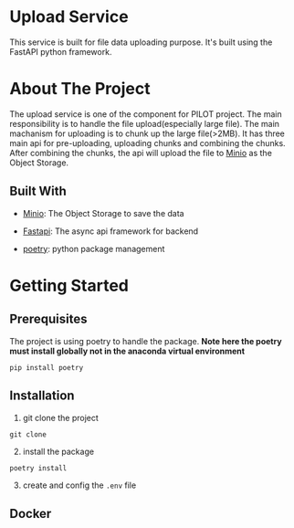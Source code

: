 # Upload Service

This service is built for file data uploading purpose. It's built using the FastAPI python framework.

# About The Project

The upload service is one of the component for PILOT project. The main responsibility is to handle the file upload(especially large file). The main machanism for uploading is to chunk up the large file(>2MB). It has three main api for pre-uploading, uploading chunks and combining the chunks. After combining the chunks, the api will upload the file to [Minio](https://min.io/) as the Object Storage.

## Built With

 - [Minio](https://min.io/): The Object Storage to save the data

 - [Fastapi](https://fastapi.tiangolo.com): The async api framework for backend

 - [poetry](https://python-poetry.org/): python package management

# Getting Started


## Prerequisites

The project is using poetry to handle the package. **Note here the poetry must install globally not in the anaconda virtual environment**

```
pip install poetry
```

## Installation

 1. git clone the project
 ```
git clone 
 ```

 2. install the package
 ```
poetry install
 ```
 
 3. create and config the `.env` file

## Docker











